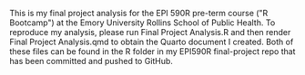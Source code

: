 This is my final project analysis for the EPI 590R pre-term course ("R Bootcamp") at the Emory University Rollins School of Public Health. To reproduce my analysis, please run 
Final Project Analysis.R and then render Final Project Analysis.qmd to obtain the Quarto document I created. Both of these files can be found in the R folder in my EPI590R final-project repo that has been committed and pushed to GitHub.

